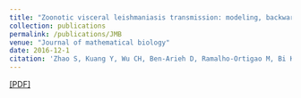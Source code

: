 ```yaml
---
title: "Zoonotic visceral leishmaniasis transmission: modeling, backward bifurcation, and optimal control"
collection: publications
permalink: /publications/JMB
venue: "Journal of mathematical biology"
date: 2016-12-1
citation: 'Zhao S, Kuang Y, Wu CH, Ben-Arieh D, Ramalho-Ortigao M, Bi K. Zoonotic visceral leishmaniasis transmission: modeling, backward bifurcation, and optimal control. Journal of mathematical biology. 2016 Dec 1;73(6-7):1525-60.'
---
```

[[PDF]](https://link.springer.com/content/pdf/10.1007/s00285-016-0999-z.pdf)
